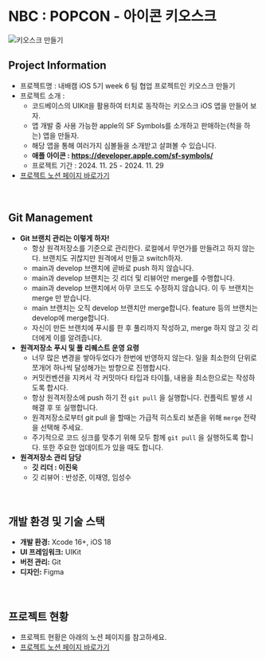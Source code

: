 # NBC : POPCON - 아이콘 키오스크

![키오스크 만들기](https://imagedelivery.net/goza06089fZJqNysJE56Uw/6ed19d8c-5e97-4545-4af2-fed3d47fd900/public)


## Project Information
  - 프로젝트명 : 내배캠 iOS 5기 week 6 팀 협업 프로젝트인 키오스크 만들기
  - 프로젝트 소개 : 
    - 코드베이스의 UIKit을 활용하여 터치로 동작하는 키오스크 iOS 앱을 만들어 보자.
    - 앱 개발 중 사용 가능한 apple의 SF Symbols를 소개하고 판매하는(척을 하는) 앱을 만들자.
    - 해당 앱을 통해 여러가지 심볼들을 소개받고 살펴볼 수 있습니다.
    - **애플 아이콘 : https://developer.apple.com/sf-symbols/**
    - 프로젝트 기간 : 2024. 11. 25 - 2024. 11. 29
  - [프로젝트 노션 페이지 바로가기](https://seongto.notion.site/Team-Project-Popcon-149a2764a6578011bcf3e4f1be7550f3?pvs=4)
<br><br><br>


## Git Management
- **Git 브랜치 관리는 이렇게 하자!**
    - 항상 원격저장소를 기준으로 관리한다. 로컬에서 무언가를 만들려고 하지 않는다. 브랜치도 귀찮지만 원격에서 만들고 switch하자.
    - main과 develop 브랜치에 곧바로 push 하지 않습니다.
    - main과 develop 브랜치는 깃 리더 및 리뷰어만 merge를 수행합니다.
    - main과 develop 브랜치에서 아무 코드도 수정하지 않습니다. 이 두 브랜치는 merge 만 받습니다.
    - main 브랜치는 오직 develop 브랜치만 merge합니다. feature 등의 브랜치는 develop에 merge합니다.
    - 자신이 만든 브랜치에 푸시를 한 후 풀리까지 작성하고, merge 하지 않고 깃 리더에게 이를 알려줍니다.
- **원격저장소 푸시 및 풀 리퀘스트 운영 요령**
    - 너무 많은 변경을 쌓아두었다가 한번에 반영하지 않는다. 일을 최소한의 단위로 쪼개어 하나씩 달성해가는 방향으로 진행합시다.
    - 커밋컨벤션을 지켜서 각 커밋마다 타입과 타이틀, 내용을 최소한으로는 작성하도록 합시다.
    - 항상 원격저장소에 push 하기 전 `git pull` 을 실행합니다. 컨플릭트 발생 시 해결 후 또 실행합니다.
    - 원격저장소로부터 git pull 을 할때는 가급적 히스토리 보존을 위해 `merge` 전략을 선택해 주세요.
    - 주기적으로 코드 싱크를 맞추기 위해 모두 함께 `git pull` 을 실행하도록 합니다. 또한 주요한 업데이트가 있을 때도 합니다.
- **원격저장소 관리 담당**
    - **깃 리더 : 이진욱**
    - 깃 리뷰어 : 반성준, 이재영, 임성수
 <br><br><br>


## 개발 환경 및 기술 스택
- **개발 환경:** Xcode 16+, iOS 18
- **UI 프레임워크:** UIKit
- **버전 관리:** Git
- **디자인:** Figma
 <br><br><br>
 

## 프로젝트 현황
- 프로젝트 현황은 아래의 노션 페이지를 참고하세요.
- [프로젝트 노션 페이지 바로가기](https://seongto.notion.site/Team-Project-Popcon-149a2764a6578011bcf3e4f1be7550f3?pvs=4)
